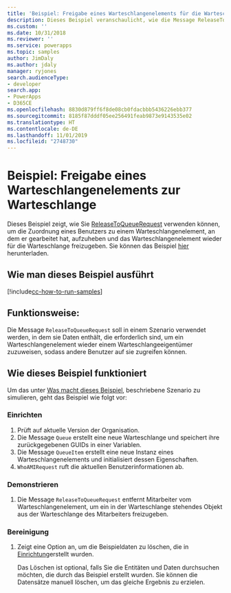 ```yaml
---
title: 'Beispiel: Freigabe eines Warteschlangenelements für die Warteschlange mit (Common Data Service) | Microsoft-Dokumentation'
description: Dieses Beispiel veranschaulicht, wie die Message ReleaseToQueueRequest verwendet wird.
ms.custom: ''
ms.date: 10/31/2018
ms.reviewer: ''
ms.service: powerapps
ms.topic: samples
author: JimDaly
ms.author: jdaly
manager: ryjones
search.audienceType:
- developer
search.app:
- PowerApps
- D365CE
ms.openlocfilehash: 8830d879ff6f8de08cb0fdacbbb5436226ebb377
ms.sourcegitcommit: 8185f87dddf05ee256491feab9873e9143535e02
ms.translationtype: HT
ms.contentlocale: de-DE
ms.lasthandoff: 11/01/2019
ms.locfileid: "2748730"
---
```

# <a name="sample-release-a-queue-item-to-the-queue"></a>Beispiel: Freigabe eines Warteschlangenelements zur Warteschlange

<!-- https://docs.microsoft.com/dynamics365/customer-engagement/developer/sample-release-queue-item-queue-early-bound
Couldn't each of the operations in this series of samples be added to just one sample?
 -->
 Dieses Beispiel zeigt, wie Sie [ReleaseToQueueRequest](https://docs.microsoft.com/dotnet/api/microsoft.crm.sdk.messages.releasetoqueuerequest?view=dynamics-general-ce-9) verwenden können, um die Zuordnung eines Benutzers zu einem Warteschlangenelement, an dem er gearbeitet hat, aufzuheben und das Warteschlangenelement wieder für die Warteschlange freizugeben. Sie können das Beispiel [hier](https://github.com/Microsoft/PowerApps-Samples/tree/master/cds/orgsvc/C%23/ReleaseQueueItems) herunterladen.

## <a name="how-to-run-this-sample"></a>Wie man dieses Beispiel ausführt

[!include[cc-how-to-run-samples](../../includes/cc-how-to-run-samples.md)]

## <a name="what-this-sample-does"></a>Funktionsweise:

Die Message `ReleaseToQueueRequest` soll in einem Szenario verwendet werden, in dem sie Daten enthält, die erforderlich sind, um ein Warteschlangenelement wieder einem Warteschlangeeigentümer zuzuweisen, sodass andere Benutzer auf sie zugreifen können.

## <a name="how-this-sample-works"></a>Wie dieses Beispiel funktioniert

Um das unter [Was macht dieses Beispiel](#what-this-sample-does), beschriebene Szenario zu simulieren, geht das Beispiel wie folgt vor:

### <a name="setup"></a>Einrichten

1. Prüft auf aktuelle Version der Organisation.
2. Die Message `Queue` erstellt eine neue Warteschlange und speichert ihre zurückgegebenen GUIDs in einer Variablen.
3. Die Message `QueueItem` erstellt eine neue Instanz eines Warteschlangenelements und initialisiert dessen Eigenschaften.
4. `WhoAMIRequest` ruft die aktuellen Benutzerinformationen ab.

### <a name="demonstrate"></a>Demonstrieren

1. Die Message `ReleaseToQueueRequest` entfernt Mitarbeiter vom Warteschlangenelement, um ein in der Warteschlange stehendes Objekt aus der Warteschlange des Mitarbeiters freizugeben.

### <a name="clean-up"></a>Bereinigung

1. Zeigt eine Option an, um die Beispieldaten zu löschen, die in [Einrichtung](#setup)erstellt wurden.

    Das Löschen ist optional, falls Sie die Entitäten und Daten durchsuchen möchten, die durch das Beispiel erstellt wurden. Sie können die Datensätze manuell löschen, um das gleiche Ergebnis zu erzielen.
